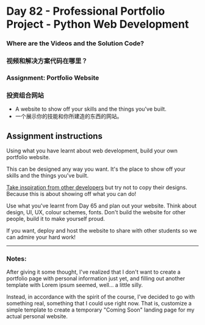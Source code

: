 # Day 82 - Professional Portfolio Project - Python Web Development
### Where are the Videos and the Solution Code?
### 视频和解决方案代码在哪里？

### Assignment: Portfolio Website
### 投资组合网站

* A website to show off your skills and the things you've built.
* 一个展示你的技能和你所建造的东西的网站。


## Assignment instructions
Using what you have learnt about web development, build your own portfolio website.

This can be designed any way you want. It's the place to show off your skills and the things you've built.

[Take inspiration from other developers](https://www.freecodecamp.org/news/15-web-developer-portfolios-to-inspire-you-137fb1743cae/) but try not to copy their designs. Because this is about showing off what you can do!

Use what you've learnt from Day 65 and plan out your website. Think about design, UI, UX, colour schemes, fonts. Don't build the website for other people, build it to make yourself proud.

If you want, deploy and host the website to share with other students so we can admire your hard work!

---
### Notes:
After giving it some thought, I've realized that I don't want to create a portfolio page with personal information just yet, and filling out another template with Lorem ipsum seemed, well... a little silly.

Instead, in accordance with the spirit of the course, I've decided to go with something real, something that I could use right now. That is, customize a simple template to create a temporary "Coming Soon" landing page for my actual personal website.
